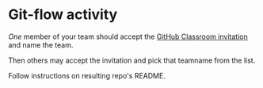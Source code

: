 # Git-flow activity

*One* member of your team should accept the [GitHub Classroom invitation](https://classroom.github.com/g/6Jucj9nF) and name the team.

Then others may accept the invitation and pick that teamname from the list.

Follow instructions on resulting repo's README.
